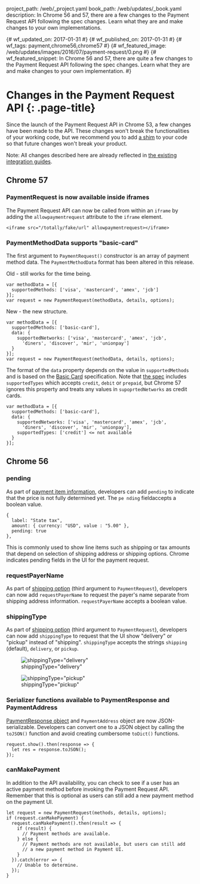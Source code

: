 project_path: /web/_project.yaml
book_path: /web/updates/_book.yaml
description: In Chrome 56 and 57, there are a few changes to the Payment Request API following the spec changes. Learn what they are and make changes to your own implementations.

{# wf_updated_on: 2017-01-31 #}
{# wf_published_on: 2017-01-31 #}
{# wf_tags: payment,chrome56,chrome57 #}
{# wf_featured_image: /web/updates/images/2016/07/payment-request/0.png #}
{# wf_featured_snippet: In Chrome 56 and 57, there are quite a few changes to the Payment Request API following the spec changes. Learn what they are and make changes to your own implementation. #}

# Changes in the Payment Request API {: .page-title}

Since the launch of the Payment Request API in Chrome 53, a few changes have
been made to the API. These changes won't break the functionalities of your
working code, but we recommend you to add [a
shim](https://storage.googleapis.com/prshim/v1/payment-shim.js) to your code so
that future changes won't break your product.

Note: All changes described here are already reflected in [the existing
integration guides](/web/fundamentals/discovery-and-monetization/payment-request/).

## Chrome 57
### PaymentRequest is now available inside iframes
The Payment Request API can now be called from within an `iframe` by adding the
`allowpaymentrequest` attribute to the `iframe` element.

    <iframe src="/totally/fake/url" allowpaymentrequest></iframe>

### PaymentMethodData supports "basic-card"
The first argument to `PaymentRequest()` constructor is an array of payment
method data. The `PaymentMethodData` format has been altered in this release.

<p><span class="compare-yes">Old</span> - still works for the time being.</p>

    var methodData = [{
      supportedMethods: ['visa', 'mastercard', 'amex', 'jcb']
    }];
    var request = new PaymentRequest(methodData, details, options);

<p><span class="compare-yes">New</span> - the new structure.</p>

    var methodData = [{
      supportedMethods: ['basic-card'],
      data: {
        supportedNetworks: ['visa', 'mastercard', 'amex', 'jcb',
          'diners', 'discover', 'mir', 'unionpay']
      }
    }];
    var request = new PaymentRequest(methodData, details, options);

The format of the `data` property depends on the value in `supportedMethods` and is
based on the [Basic Card](https://w3c.github.io/webpayments-methods-card/#request)
specification. Note that [the
spec](https://w3c.github.io/webpayments-methods-card/#basiccardrequest) includes
`supportedTypes` which accepts `credit`, `debit` or `prepaid`, but Chrome 57
ignores this property and treats any values in `supoprtedNetworks` as credit
cards.

    var methodData = [{
      supportedMethods: ['basic-card'],
      data: {
        supportedNetworks: ['visa', 'mastercard', 'amex', 'jcb',
          'diners', 'discover', 'mir', 'unionpay'],
        supportedTypes: ['credit'] <= not available
      }
    }];

## Chrome 56
### pending
As part of [payment item
information](/web/fundamentals/getting-started/primers/payment-request/#create-paymentrequest),
developers can add `pending` to indicate that the price is not fully determined
yet. The `pe nding` fieldaccepts a boolean value.

    {
      label: "State tax",
      amount: { currency: "USD", value : "5.00" },
      pending: true
    },

This is commonly used to show line items such as shipping or tax amounts that
depend on selection of shipping address or shipping options. Chrome indicates
pending fields in the UI for the payment request.

### requestPayerName
As part of [shipping
option](/web/fundamentals/getting-started/primers/payment-request/#contact-information)
(third argument to `PaymentRequest`), developers can now add `requestPayerName`
to request the payer's name separate from shipping address information.
`requestPayerName` accepts a boolean value.

### shippingType
As part of [shipping
option](/web/fundamentals/getting-started/primers/payment-request/#contact-information)
(third argument to `PaymentRequest`), developers can now add `shippingType` to
request that the UI show "delivery" or "pickup" instead of "shipping".
`shippingType` accepts the strings `shipping` (default), `delivery`, or
`pickup`.

<figure class="attempt-left">
  <img src="/web/updates/images/2017/01/payment-request-updates/delivery.png"
    class="screenshot" alt="shippingType=&quot;delivery&quot;"/>
  <figcaption>shippingType="delivery"</figcaption>
</figure>
<figure class="attempt-right">
<img src="/web/updates/images/2017/01/payment-request-updates/pickup.png"
  class="screenshot" alt="shippingType=&quot;pickup&quot;"/>
  <figcaption>shippingType="pickup"</figcaption>
</figure>

### Serializer functions available to PaymentResponse and PaymentAddress
[PaymentResponse
object](/web/fundamentals/getting-started/primers/payment-request/#shipping-address)
and `PaymentAddress` object are now JSON-serializable. Developers can convert
one to a JSON object by calling the `toJSON()` function and avoid creating
cumbersome `toDict()` functions.

    request.show().then(response => {
      let res = response.toJSON();
    });

### canMakePayment
In addition to the API availability, you can check to see if a user has an active
payment method before invoking the Payment Request API. Remember that this is
optional as users can still add a new payment method on the payment UI.

    let request = new PaymentRequest(methods, details, options);
    if (request.canMakePayment) {
      request.canMakePayment().then(result => {
        if (result) {
          // Payment methods are available.
        } else {
          // Payment methods are not available, but users can still add
          // a new payment method in Payment UI.
        }
      }).catch(error => {
        // Unable to determine.
      });
    }
